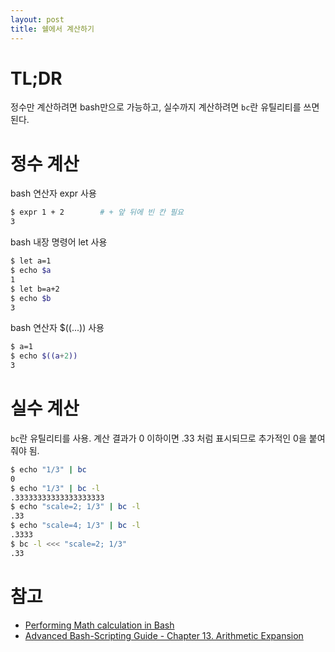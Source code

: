 ```yaml
---
layout: post
title: 쉘에서 계산하기
---
```


# TL;DR

정수만 계산하려면 bash만으로 가능하고, 실수까지 계산하려면 `bc`란 유틸리티를 쓰면 된다.

# 정수 계산

bash 연산자 expr 사용

```bash
$ expr 1 + 2        # + 앞 뒤에 빈 칸 필요
3 
```

bash 내장 명령어 let 사용

```bash
$ let a=1
$ echo $a
1
$ let b=a+2
$ echo $b
3
```

bash 연산자 $((...)) 사용

```bash
$ a=1
$ echo $((a+2))
3
```


# 실수 계산

`bc`란 유틸리티를 사용. 계산 결과가 0 이하이면 .33 처럼 표시되므로 추가적인 0을 붙여줘야 됨.

```bash
$ echo "1/3" | bc
0
$ echo "1/3" | bc -l
.33333333333333333333
$ echo "scale=2; 1/3" | bc -l
.33
$ echo "scale=4; 1/3" | bc -l
.3333
$ bc -l <<< "scale=2; 1/3"
.33
```


# 참고

* [Performing Math calculation in Bash](https://www.shell-tips.com/2010/06/14/performing-math-calculation-in-bash/)
* [Advanced Bash-Scripting Guide - Chapter 13. Arithmetic Expansion](http://www.tldp.org/LDP/abs/html/arithexp.html)

